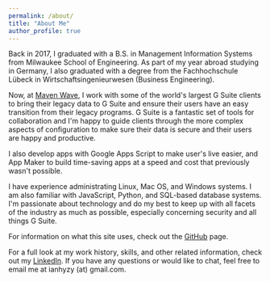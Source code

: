 ```yaml
---
permalink: /about/
title: "About Me"
author_profile: true
---
```


Back in 2017, I graduated with a B.S. in Management Information Systems from Milwaukee School of Engineering. As part of my year abroad studying in Germany, I also graduated with a degree from the Fachhochschule Lübeck in Wirtschaftsingenieurwesen (Business Engineering).

Now, at [Maven Wave](https://www.mavenwave.com/), I work with some of the world's largest G Suite clients to bring their legacy data to G Suite and ensure their users have an easy transition from their legacy programs. G Suite is a fantastic set of tools for collaboration and I'm happy to guide clients through the more complex aspects of configuration to make sure their data is secure and their users are happy and productive.

I also develop apps with Google Apps Script to make user's live easier, and App Maker to build time-saving apps at a speed and cost that previously wasn't possible.

I have experience administrating Linux, Mac OS, and Windows systems. I am also familiar with JavaScript, Python, and SQL-based database systems. I'm passionate about technology and do my best to keep up with all facets of the industry as much as possible, especially concerning security and all things G Suite.

For information on what this site uses, check out the [GitHub](https://github.com/ianhyzy/ianhyzy.me) page.

For a full look at my work history, skills, and other related information, check out my [LinkedIn](https://www.linkedin.com/in/ian-hyzy-81a9057b). If you have any questions or would like to chat, feel free to email me at ianhyzy (at) gmail.com.